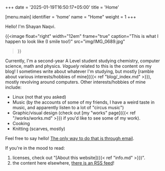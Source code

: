 +++
date = '2025-01-19T16:50:17+05:00'
title = 'Home'

[menu.main]
identifier = 'home'
name = "Home"
weight = 1
+++

Hello! I'm Shayan Naqvi.

{{<image
  float="right"
  width="12em"
  frame="true"
  caption="This is what I happen to look like (I smile too!)"
  src="img/IMG_0689.jpg"
>}}

Currently, I'm a second-year A Level student studying chemistry, computer science, math and physics. *Vaguely* related to this is the content on my blog! I sometimes write about whatever I'm studying, but mostly [ramble about various interests/hobbies of mine]({{< ref "blog/_index.md" >}}), mostly revolving around computers. Other interests/hobbies of mine include: 
- Linux (not that you asked)
- Music (by the accounts of some of my friends, I have a weird taste in music, and apparently listen to a lot of "circus music")
- Graphic/visual design (check out [my "works" page]({{< ref "/works/works.md" >}}) if you'd like to see some of my work). 
- Cooking
- Knitting (scarves, mostly)

Feel free to say hello! [The only way to do that is through email](mailto:contact.shayanaqvi@icloud.com).

If you're in the mood to read:
1. licenses, check out "[About this website]({{< ref "info.md" >}})".
2. the content here elsewhere, [there is an RSS feed](index.xml)!
